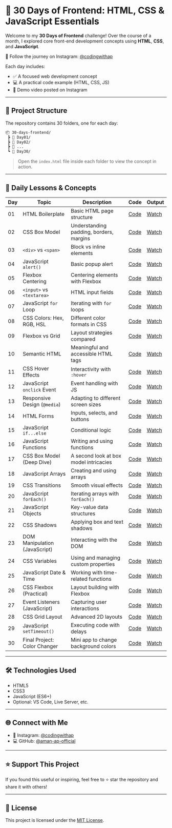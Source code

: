 # 🚀 30 Days of Frontend: HTML, CSS & JavaScript Essentials

Welcome to my **30 Days of Frontend** challenge! Over the course of a month, I explored core front-end development concepts using **HTML**, **CSS**, and **JavaScript**.

📸 Follow the journey on Instagram: [@codingwithap](https://www.instagram.com/codingwithap)

Each day includes:

* ✅ A focused web development concept
* 💻 A practical code example (HTML, CSS, JS)
* 🎥 Demo video posted on Instagram

---

## 📁 Project Structure

The repository contains 30 folders, one for each day:

```bash
📦 30-days-frontend/
 ┣ 📂 Day01/
 ┣ 📂 Day02/
 ┣ 📂 ...
 ┗ 📂 Day30/
```

> Open the `index.html` file inside each folder to view the concept in action.

---

## 📅 Daily Lessons & Concepts

| Day | Topic                         | Description                             | Code           | Output                                               |
| --- | ----------------------------- | --------------------------------------- | -------------- | ---------------------------------------------------- |
| 01  | HTML Boilerplate              | Basic HTML page structure               | [Code](Day01/) | [Watch](https://www.instagram.com/reel/DLC2-4kyzt5/) |
| 02  | CSS Box Model                 | Understanding padding, borders, margins | [Code](Day02/) | [Watch](https://www.instagram.com/reel/DLEgAaxRnn7/) |
| 03  | `<div>` vs `<span>`           | Block vs inline elements                | [Code](Day03/) | [Watch](https://www.instagram.com/reel/DLIPdXNyOUG/) |
| 04  | JavaScript `alert()`          | Basic popup alert                       | [Code](Day04/) | [Watch](https://www.instagram.com/reel/DLK26ypyUyH/) |
| 05  | Flexbox Centering             | Centering elements with Flexbox         | [Code](Day05/) | [Watch](https://www.instagram.com/reel/DLNV1mIS87h/) |
| 06  | `<input>` vs `<textarea>`     | HTML input fields                       | [Code](Day06/) | [Watch](https://www.instagram.com/reel/DLRbkdsxCh5/) |
| 07  | JavaScript `for` Loop         | Iterating with `for` loops              | [Code](Day07/) | [Watch](https://www.instagram.com/reel/DLT__AfRopA/) |
| 08  | CSS Colors: Hex, RGB, HSL     | Different color formats in CSS          | [Code](Day08/) | [Watch](https://www.instagram.com/reel/DLWgsCXxPka/) |
| 09  | Flexbox vs Grid               | Layout strategies compared              | [Code](Day09/) | [Watch](https://www.instagram.com/reel/DLZQdMyRuxb/) |
| 10  | Semantic HTML                 | Meaningful and accessible HTML tags     | [Code](Day10/) | [Watch](https://www.instagram.com/reel/DLciYmyyGZQ/) |
| 11  | CSS Hover Effects             | Interactivity with `:hover`             | [Code](Day11/) | [Watch](https://www.instagram.com/reel/DLfJWt_Sab8/) |
| 12  | JavaScript `onclick` Event    | Event handling with JS                  | [Code](Day12/) | [Watch](https://www.instagram.com/reel/DLhAy4PxKvD/) |
| 13  | Responsive Design (`@media`)  | Adapting to different screen sizes      | [Code](Day13/) | [Watch](https://www.instagram.com/reel/DLjZiLGxOQx/) |
| 14  | HTML Forms                    | Inputs, selects, and buttons            | [Code](Day14/) | [Watch](https://www.instagram.com/reel/DLm3WUPSL2L/) |
| 15  | JavaScript `if...else`        | Conditional logic                       | [Code](Day15/) | [Watch](https://www.instagram.com/reel/DLpwyirSYTd/) |
| 16  | JavaScript Functions          | Writing and using functions             | [Code](Day16/) | [Watch](https://www.instagram.com/reel/DLrXUbHR3F8/) |
| 17  | CSS Box Model (Deep Dive)     | A second look at box model intricacies  | [Code](Day17/) | [Watch](https://www.instagram.com/reel/DLuk3wvS___/) |
| 18  | JavaScript Arrays             | Creating and using arrays               | [Code](Day18/) | [Watch](https://www.instagram.com/reel/DLxORmYy3Dw/) |
| 19  | CSS Transitions               | Smooth visual effects                   | [Code](Day19/) | [Watch](https://www.instagram.com/reel/DLz2x4oydwX/) |
| 20  | JavaScript `forEach()`        | Iterating arrays with `forEach()`       | [Code](Day20/) | [Watch](https://www.instagram.com/reel/DL2OiuxS94k/) |
| 21  | JavaScript Objects            | Key-value data structures               | [Code](Day21/) | [Watch](https://www.instagram.com/reel/DL41-Xlyyrf/) |
| 22  | CSS Shadows                   | Applying box and text shadows           | [Code](Day22/) | [Watch](https://www.instagram.com/reel/DL7eFxZyD8I/) |
| 23  | DOM Manipulation (JavaScript) | Interacting with the DOM                | [Code](Day23/) | [Watch](https://www.instagram.com/reel/DL-AqWRyvRt/) |
| 24  | CSS Variables                 | Using and managing custom properties    | [Code](Day24/) | [Watch](https://www.instagram.com/reel/DMAnrvMSGnM/) |
| 25  | JavaScript Date & Time        | Working with time-related functions     | [Code](Day25/) | [Watch](https://www.instagram.com/reel/DMDUh7PSclC/) |
| 26  | CSS Flexbox (Practical)       | Layout building with Flexbox            | [Code](Day26/) | [Watch](https://www.instagram.com/reel/DMGFkI5SsGX/) |
| 27  | Event Listeners (JavaScript)  | Capturing user interactions             | [Code](Day27/) | [Watch](https://www.instagram.com/reel/DMIqQTmSMLX/) |
| 28  | CSS Grid Layout               | Advanced 2D layouts                     | [Code](Day28/) | [Watch](https://www.instagram.com/reel/DMLJSShS3vP/) |
| 29  | JavaScript `setTimeout()`     | Executing code with delays              | [Code](Day29/) | [Watch](https://www.instagram.com/reel/DMNgsjZSd5B/) |
| 30  | Final Project: Color Changer  | Mini app to change background colors    | [Code](Day30/) | [Watch](https://www.instagram.com/reel/DMQZUYRS3Ox/) |

---

## 🛠️ Technologies Used

* HTML5
* CSS3
* JavaScript (ES6+)
* Optional: VS Code, Live Server, etc.

---

## 🌐 Connect with Me

* 📸 Instagram: [@codingwithap](https://www.instagram.com/codingwithap)
* 💻 GitHub: [@aman-ap-official]([https://github.com/YourGitHubUsername](https://github.com/aman-ap-official))

---

## ⭐ Support This Project

If you found this useful or inspiring, feel free to ⭐ star the repository and share it with others!

---

## 📄 License

This project is licensed under the [MIT License](LICENSE).
